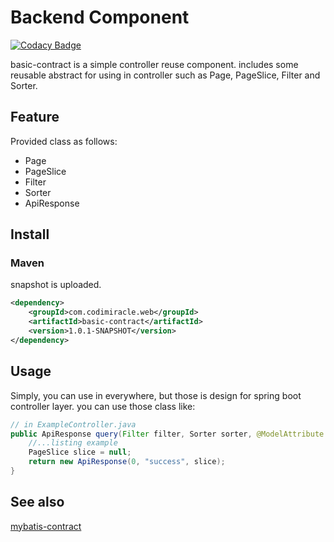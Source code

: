 # Backend Component

[![Codacy Badge](https://api.codacy.com/project/badge/Grade/36a23250fb314ab89c5d36da96ab3dda)](https://app.codacy.com/manual/codimiracle/basic-contract?utm_source=github.com&utm_medium=referral&utm_content=codimiracle/basic-contract&utm_campaign=Badge_Grade_Dashboard)

basic-contract is a simple controller reuse component.
includes some reusable abstract for using in controller such as Page, PageSlice, Filter and Sorter.

## Feature
Provided class as follows:
  * Page
  * PageSlice
  * Filter
  * Sorter
  * ApiResponse
## Install
### Maven
snapshot is uploaded.
```xml
<dependency>
    <groupId>com.codimiracle.web</groupId>
    <artifactId>basic-contract</artifactId>
    <version>1.0.1-SNAPSHOT</version>
</dependency>
```
## Usage
Simply, you can use in everywhere, but those is design for spring boot controller layer. you can use those class like:
```java
// in ExampleController.java
public ApiResponse query(Filter filter, Sorter sorter, @ModelAttribute Page page) {
    //...listing example
    PageSlice slice = null; 
    return new ApiResponse(0, "success", slice);
}
```
## See also
[mybatis-contract](https://github.com/codimiracle/mybatis-contract)
